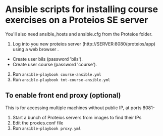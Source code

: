 # Ansible scripts for installing course exercises on a Proteios SE server
You'll also need ansible_hosts and ansible.cfg from the Proteios folder.

1. Log into you new proteios server (http://SERVER:8080/proteios/app) using a web browser . 
  * Create user bils (password 'bils').
  * Create user course (password 'course').
2. Run `ansible-playbook course-ansible.yml`
3. Run `ansible-playbook tmt-course-ansible.yml`

## To enable front end proxy (optional)
This is for accessing multiple machines without public IP, at ports 8081-
 1. Start a bunch of Proteios servers from images to find their IPs
 2. Edit the proxies.conf file
 3. Run `ansible-playbook proxy.yml`